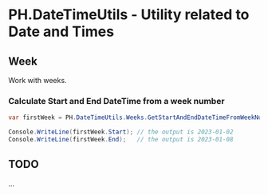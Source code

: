 # PH.DateTimeUtils - Utility related to Date and Times

## Week 

Work with weeks.

### Calculate Start and End DateTime from a week number

```csharp
var firstWeek = PH.DateTimeUtils.Weeks.GetStartAndEndDateTimeFromWeekNumber(2023, 1);

Console.WriteLine(firstWeek.Start); // the output is 2023-01-02
Console.WriteLine(firstWeek.End);   // the output is 2023-01-08

```

## TODO

...
